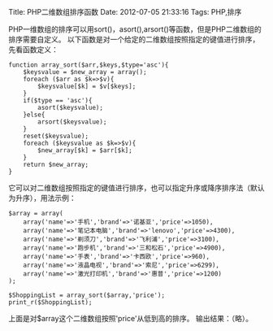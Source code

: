 Title: PHP二维数组排序函数
Date: 2012-07-05 21:33:16
Tags: PHP,排序

PHP一维数组的排序可以用sort()，asort(),arsort()等函数，但是PHP二维数组的排序需要自定义。  以下函数是对一个给定的二维数组按照指定的键值进行排序，先看函数定义： 
    
    
    function array_sort($arr,$keys,$type='asc'){ 
    	$keysvalue = $new_array = array();
    	foreach ($arr as $k=>$v){
    		$keysvalue[$k] = $v[$keys];
    	}
    	if($type == 'asc'){
    		asort($keysvalue);
    	}else{
    		arsort($keysvalue);
    	}
    	reset($keysvalue);
    	foreach ($keysvalue as $k=>$v){
    		$new_array[$k] = $arr[$k];
    	}
    	return $new_array; 
    }

它可以对二维数组按照指定的键值进行排序，也可以指定升序或降序排序法（默认为升序），用法示例：  
    
    
    $array = array(
    	array('name'=>'手机','brand'=>'诺基亚','price'=>1050),
    	array('name'=>'笔记本电脑','brand'=>'lenovo','price'=>4300),
    	array('name'=>'剃须刀','brand'=>'飞利浦','price'=>3100),
    	array('name'=>'跑步机','brand'=>'三和松石','price'=>4900),
    	array('name'=>'手表','brand'=>'卡西欧','price'=>960),
    	array('name'=>'液晶电视','brand'=>'索尼','price'=>6299),
    	array('name'=>'激光打印机','brand'=>'惠普','price'=>1200)
    );
    
    $ShoppingList = array_sort($array,'price');
    print_r($ShoppingList);

上面是对$array这个二维数组按照'price'从低到高的排序。 输出结果：（略）。
